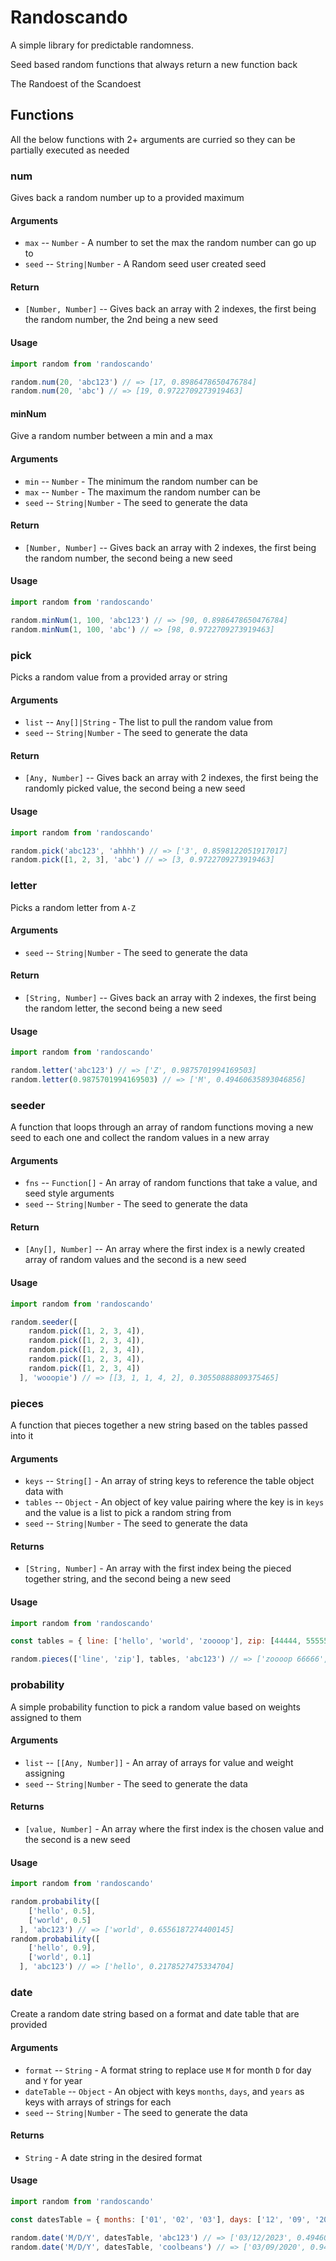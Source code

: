 # Randoscando
A simple library for predictable randomness.

Seed based random functions that always return a new function back

The Randoest of the Scandoest

## Functions

All the below functions with 2+ arguments are curried so they can be partially executed as needed

### num
Gives back a random number up to a provided maximum

#### Arguments
- `max` -- `Number` - A number to set the max the random number can go up to
- `seed` -- `String|Number` - A Random seed user created seed


#### Return
- `[Number, Number]` -- Gives back an array with 2 indexes, the first being the random number, the 2nd being a new seed
#### Usage
```js
import random from 'randoscando'

random.num(20, 'abc123') // => [17, 0.8986478650476784]
random.num(20, 'abc') // => [19, 0.9722709273919463]
```

#### minNum
Give a random number between a min and a max

#### Arguments
- `min` -- `Number` - The minimum the random number can be
- `max` -- `Number` - The maximum the random number can be
- `seed` -- `String|Number` - The seed to generate the data

#### Return
- `[Number, Number]` -- Gives back an array with 2 indexes, the first being the random number, the second being a new seed

#### Usage
```js
import random from 'randoscando'

random.minNum(1, 100, 'abc123') // => [90, 0.8986478650476784]
random.minNum(1, 100, 'abc') // => [98, 0.9722709273919463]
```

### pick
Picks a random value from a provided array or string

#### Arguments
- `list` -- `Any[]|String` - The list to pull the random value from
- `seed` -- `String|Number` - The seed to generate the data

#### Return
- `[Any, Number]` -- Gives back an array with 2 indexes, the first being the randomly picked value, the second being a new seed

#### Usage
```js
import random from 'randoscando'

random.pick('abc123', 'ahhhh') // => ['3', 0.8598122051917017]
random.pick([1, 2, 3], 'abc') // => [3, 0.9722709273919463]
```

### letter
Picks a random letter from `A-Z`

#### Arguments
- `seed` -- `String|Number` - The seed to generate the data

#### Return
- `[String, Number]` -- Gives back an array with 2 indexes, the first being the random letter, the second being a new seed

#### Usage
```js
import random from 'randoscando'

random.letter('abc123') // => ['Z', 0.9875701994169503]
random.letter(0.9875701994169503) // => ['M', 0.49460635893046856]
```

### seeder
A function that loops through an array of random functions moving a new seed to each one and collect the random values in a new array

#### Arguments
- `fns` -- `Function[]` - An array of random functions that take a value, and seed style arguments
- `seed` -- `String|Number` - The seed to generate the data

#### Return
- `[Any[], Number]` -- An array where the first index is a newly created array of random values and the second is a new seed

#### Usage
```js
import random from 'randoscando'

random.seeder([
    random.pick([1, 2, 3, 4]),
    random.pick([1, 2, 3, 4]),
    random.pick([1, 2, 3, 4]),
    random.pick([1, 2, 3, 4]),
    random.pick([1, 2, 3, 4])
  ], 'wooopie') // => [[3, 1, 1, 4, 2], 0.30550888809375465]
```

### pieces
A function that pieces together a new string based on the tables passed into it

#### Arguments
- `keys` -- `String[]` - An array of string keys to reference the table object data with
- `tables` -- `Object` - An object of key value pairing where the key is in `keys` and the value is a list to pick a random string from
- `seed` -- `String|Number` - The seed to generate the data

#### Returns
- `[String, Number]` - An array with the first index being the pieced together string, and the second being a new seed

#### Usage
```js
import random from 'randoscando'

const tables = { line: ['hello', 'world', 'zoooop'], zip: [44444, 55555, 66666] }

random.pieces(['line', 'zip'], tables, 'abc123') // => ['zoooop 66666', 0.9875701994169503]
```

### probability
A simple probability function to pick a random value based on weights assigned to them

#### Arguments
- `list` -- `[[Any, Number]]` - An array of arrays for value and weight assigning
- `seed` -- `String|Number` - The seed to generate the data

#### Returns
- `[value, Number]` - An array where the first index is the chosen value and the second is a new seed

#### Usage
```js
import random from 'randoscando'

random.probability([
    ['hello', 0.5],
    ['world', 0.5]
  ], 'abc123') // => ['world', 0.6556187274400145]
random.probability([
    ['hello', 0.9],
    ['world', 0.1]
  ], 'abc123') // => ['hello', 0.2178527475334704]
```

### date
Create a random date string based on a format and date table that are provided

#### Arguments
- `format` -- `String` - A format string to replace use `M` for month `D` for day and `Y` for year
- `dateTable` -- `Object` - An object with keys `months`, `days`, and `years` as keys with arrays of strings for each
- `seed` -- `String|Number` - The seed to generate the data

#### Returns
- `String` - A date string in the desired format

#### Usage
```js
import random from 'randoscando'

const datesTable = { months: ['01', '02', '03'], days: ['12', '09', '20'], years: ['2010', '2023', '2020'] }

random.date('M/D/Y', datesTable, 'abc123') // => ['03/12/2023', 0.49460635893046856]
random.date('M/D/Y', datesTable, 'coolbeans') // => ['03/09/2020', 0.9407318972516805]
```
